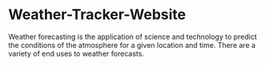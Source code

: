 # Weather-Tracker-Website
Weather forecasting is the application of science and technology to  predict the conditions of the atmosphere for a given location and time. There are a variety of end uses to weather forecasts. 
